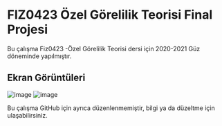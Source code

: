 # FIZ0423 Özel Görelilik Teorisi Final Projesi
Bu çalışma Fiz0423 -Özel Görelilik Teorisi dersi için 2020-2021 Güz döneminde yapılmıştır.

## Ekran Görüntüleri
![image](https://user-images.githubusercontent.com/85988507/183420064-326436ee-188d-4a9e-9b5c-7d74abde1acd.png)
![image](https://user-images.githubusercontent.com/85988507/183420151-ed29ab00-89dd-471b-93f5-e6fc4b651eb1.png)

Bu çalışma GitHub için ayrıca düzenlenmemiştir, bilgi ya da düzeltme için ulaşabilirsiniz.
